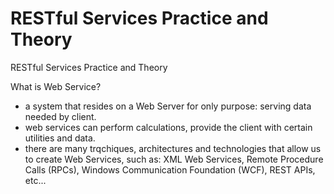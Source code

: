 # RESTful Services Practice and Theory
 RESTful Services Practice and Theory

 What is Web Service?

 - a system that resides on a Web Server for only purpose: serving data needed by client.
 - web services can perform calculations, provide the client with certain utilities and data.
 - there are many trqchiques, architectures and technologies that allow us to create Web Services, such as: XML Web Services, Remote Procedure Calls (RPCs), Windows Communication Foundation (WCF), REST APIs, etc...
